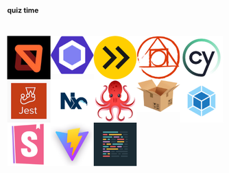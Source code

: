 ### quiz time

<style>
.grid {
  display: grid;
  grid-template-columns: repeat(5, 1fr);
  margin-top: 10%;
}
</style>

<section>
<div class="grid">
  <img class="fragment" src="img/msw.jpeg" alt="logo" width="200" />
  <img class="fragment" src="img/ESLint.png" alt="logo" width="200" />
  <img class="fragment" src="img/esbuild.png" alt="logo" width="200" />
  <img class="fragment" src="img/logo-postcss.svg" alt="logo" width="200" />
  <img class="fragment" src="img/cypress.jpeg" alt="logo" width="200" />
  <img class="fragment" src="img/jest.jpg" alt="logo" width="200" />
  <img class="fragment" src="img/nx.webp" alt="logo" width="200" />
  <img class="fragment" src="img/octopus.png" alt="logo" width="200" />
  <img class="fragment" src="img/parcel.png" alt="logo" width="200" />
  <img class="fragment" src="img/webpack.png" alt="logo" width="200" />
  <img class="fragment" src="img/storybook.png" alt="logo" width="200" />
  <img class="fragment" src="img/vite.png" alt="logo" width="200" />
  <img class="fragment" src="img/prettier-logo.png" alt="logo" width="200" />
  </div>
</section>
